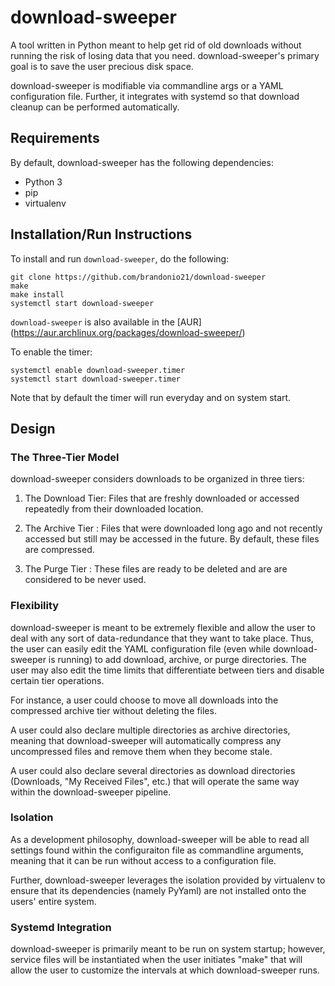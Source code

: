 download-sweeper
================
A tool written in Python meant to help get rid of old downloads without running
the risk of losing data that you need. download-sweeper's primary goal is to
save the user precious disk space.

download-sweeper is modifiable via commandline args or a YAML configuration
file. Further, it integrates with systemd so that download cleanup can be
performed automatically.

Requirements
------------
By default, download-sweeper has the following dependencies:
* Python 3
* pip
* virtualenv

Installation/Run Instructions
-------------------------
To install and run `download-sweeper`, do the following:
```
git clone https://github.com/brandonio21/download-sweeper
make
make install
systemctl start download-sweeper
```

`download-sweeper` is also available in the [AUR]
(https://aur.archlinux.org/packages/download-sweeper/)


To enable the timer:
```
systemctl enable download-sweeper.timer
systemctl start download-sweeper.timer
```

Note that by default the timer will run everyday and on system start.


Design
------

### The Three-Tier Model ###
download-sweeper considers downloads to be organized in three tiers:

1. The Download Tier: Files that are freshly downloaded or accessed
		      repeatedly from their downloaded location.

2. The Archive Tier : Files that were downloaded long ago and not 
		      recently accessed but still may be accessed in the
		      future. By default, these files are compressed.

3. The Purge Tier   : These files are ready to be deleted and are 
		      are considered to be never used. 



### Flexibility ###
download-sweeper is meant to be extremely flexible and allow the user to deal
with any sort of data-redundance that they want to take place. Thus, the user
can easily edit the YAML configuration file (even while download-sweeper is 
running) to add download, archive, or purge directories. The user may also edit
the time limits that differentiate between tiers and disable certain tier 
operations. 

For instance, a user could choose to move all downloads into the compressed
archive tier without deleting the files.

A user could also declare multiple directories as archive directories, meaning
that download-sweeper will automatically compress any uncompressed files and
remove them when they become stale.

A user could also declare several directories as download directories 
(Downloads, "My Received Files", etc.) that will operate the same way within
the download-sweeper pipeline.


### Isolation ###
As a development philosophy, download-sweeper will be able to read all settings
found within the configuraiton file as commandline arguments, meaning that it
can be run without access to a configuration file.

Further, download-sweeper leverages the isolation provided by virtualenv to 
ensure that its dependencies (namely PyYaml) are not installed onto the users'
entire system.

### Systemd Integration ###
download-sweeper is primarily meant to be run on system startup; however, 
service files will be instantiated when the user initiates "make" that will
allow the user to customize the intervals at which download-sweeper runs.
